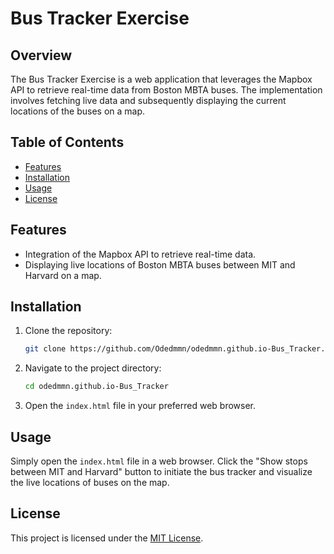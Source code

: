 # Bus Tracker Exercise

## Overview

The Bus Tracker Exercise is a web application that leverages the Mapbox API to retrieve real-time data from Boston MBTA buses. The implementation involves fetching live data and subsequently displaying the current locations of the buses on a map.

## Table of Contents

- [Features](#features)
- [Installation](#installation)
- [Usage](#usage)
- [License](#license)

## Features

- Integration of the Mapbox API to retrieve real-time data.
- Displaying live locations of Boston MBTA buses between MIT and Harvard on a map.


## Installation

1. Clone the repository:

    ```bash
    git clone https://github.com/Odedmmn/odedmmn.github.io-Bus_Tracker.git
    ```

2. Navigate to the project directory:

    ```bash
    cd odedmmn.github.io-Bus_Tracker
    ```

3. Open the `index.html` file in your preferred web browser.

## Usage

Simply open the `index.html` file in a web browser. Click the "Show stops between MIT and Harvard" button to initiate the bus tracker and visualize the live locations of buses on the map.


## License

This project is licensed under the [MIT License](LICENSE).
